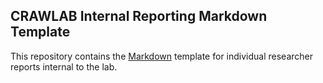 ## CRAWLAB Internal Reporting Markdown Template

This repository contains the [Markdown](https://daringfireball.net/projects/markdown/) template for individual researcher reports internal to the lab.

